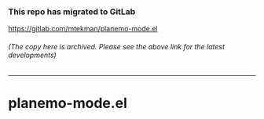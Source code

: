 ### This repo has migrated to GitLab
https://gitlab.com/mtekman/planemo-mode.el
###### (The copy here is archived. Please see the above link for the latest developments)

********



# planemo-mode.el
